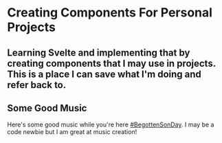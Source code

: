 # Creating Components For Personal Projects

Learning Svelte and implementing that by creating components that I may use in projects.
This is a place I can save what I'm doing and refer back to.
---
## Some Good Music

Here's some good music while you're here [#BegottenSonDay](https://www.begottensounds.com/music).
I may be a code newbie but I am great at music creation!